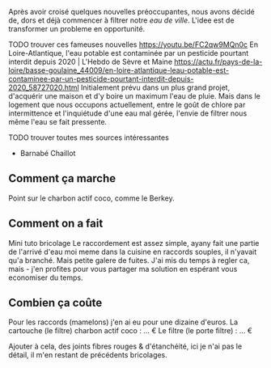 Après avoir croisé quelques nouvelles préoccupantes, nous avons décidé de, dors et déjà commencer à filtrer notre *eau de ville*.
L'idee est de transformer un probleme en opportunité.

TODO trouver ces fameuses nouvelles
https://youtu.be/FC2qw9MQn0c
En Loire-Atlantique, l'eau potable est contaminée par un pesticide pourtant interdit depuis 2020 | L'Hebdo de Sèvre et Maine https://actu.fr/pays-de-la-loire/basse-goulaine_44009/en-loire-atlantique-leau-potable-est-contaminee-par-un-pesticide-pourtant-interdit-depuis-2020_58727020.html
Initialement prévu dans un plus grand projet, d'acquérir une maison et d'y boire un maximum l'eau de pluie.
Mais dans le logement que nous occupons actuellement, entre le goût de chlore par intermittence et l'inquiétude d'une eau mal gérée, l'envie de filtrer nous même l'eau se fait pressente.

TODO trouver toutes mes sources intéressantes
- Barnabé Chaillot

## Comment ça marche
Point sur le charbon actif coco, comme le Berkey.

## Comment on a fait
Mini tuto bricolage
Le raccordement est assez simple, ayany fait une partie de l'arrivé d'eau moi meme dans la cuisine en raccords souples, il n'yavait qu'a branché. Mais petite galere de fuites. J'ai mis du temps à regler ca, mais - j'en profites pour vous partager ma solution en espérant vous economiser du temps.

## Combien ça coûte
Pour les raccords (mamelons) j'en ai eu pour une dizaine d'euros.
La cartouche (le filtre) charbon actif coco : … €
Le filtre (le porte filtre) : … €

Ajouter à cela, des joints fibres rouges & d'étanchéité, ici je n'ai pas le détail, il m'en restant de précédents bricolages.
